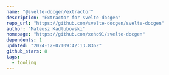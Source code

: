 ```yaml
---
name: "@svelte-docgen/extractor"
description: "Extractor for svelte-docgen"
repo_url: "https://github.com/svelte-docgen/svelte-docgen"
author: "Mateusz Kadlubowski"
homepage: "https://github.com/xeho91/svelte-docgen"
dependents: 1
updated: "2024-12-07T09:42:13.836Z"
github_stars: 8
tags: 
  - tooling
---
```

